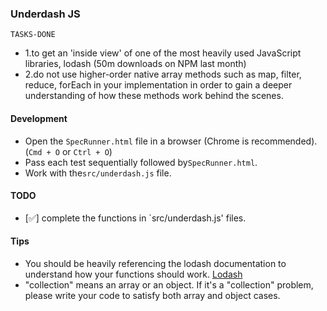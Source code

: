 ### Underdash JS

`TASKS-DONE` 
- 1.to get an 'inside view' of one of the most heavily used JavaScript libraries, lodash (50m downloads on NPM last month)
- 2.do not use higher-order native array methods such as map, filter, reduce, forEach in your implementation in order to gain a deeper understanding of how these methods work behind the scenes.

#### Development 

- Open the `SpecRunner.html` file in a browser (Chrome is recommended). (`Cmd + O` or `Ctrl + O`)
- Pass each test sequentially followed by`SpecRunner.html`.
- Work with the`src/underdash.js` file.

#### TODO

- [✅] complete the functions in `src/underdash.js' files. 

#### Tips

- You should be heavily referencing the lodash documentation to understand how your functions should work. [Lodash](https://lodash.com/)
- "collection" means an array or an object. If it's a "collection" problem, please write your code to satisfy both array and object cases.
